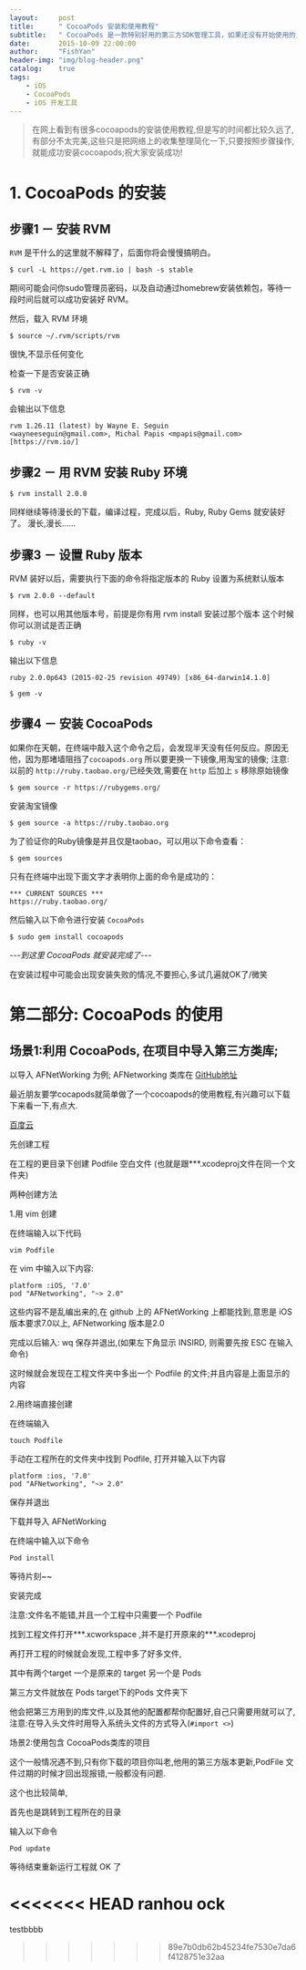 ```yaml
---
layout:     post
title:      " CocoaPods 安装和使用教程"
subtitle:   " CocoaPods 是一款特别好用的第三方SDK管理工具，如果还没有开始使用的童鞋，一定要赶紧用起来了。"
date:       2015-10-09 22:00:00
author:     "FishYan"
header-img: "img/blog-header.png" 
catalog:    true
tags:
    - iOS
    - CocoaPods
    - iOS 开发工具
---
```


> 在网上看到有很多cocoapods的安装使用教程,但是写的时间都比较久远了,有部分不太完美,这些只是把网络上的收集整理简化一下,只要按照步骤操作,就能成功安装cocoapods;祝大家安装成功!

# 1. CocoaPods 的安装

## 步骤1 － 安装 RVM
```RVM``` 是干什么的这里就不解释了，后面你将会慢慢搞明白。

```
$ curl -L https://get.rvm.io | bash -s stable
```

期间可能会问你sudo管理员密码，以及自动通过homebrew安装依赖包，等待一段时间后就可以成功安装好 RVM。

然后，载入 RVM 环境
```
$ source ~/.rvm/scripts/rvm
```
很快,不显示任何变化

检查一下是否安装正确
```
$ rvm -v
```
会输出以下信息
```
rvm 1.26.11 (latest) by Wayne E. Seguin 
<wayneeseguin@gmail.com>, Michal Papis <mpapis@gmail.com> [https://rvm.io/]
```

## 步骤2 － 用 RVM 安装 Ruby 环境

```
$ rvm install 2.0.0
```
同样继续等待漫长的下载，编译过程，完成以后，Ruby, Ruby Gems 就安装好了。
漫长,漫长……

## 步骤3 － 设置 Ruby 版本

RVM 装好以后，需要执行下面的命令将指定版本的 Ruby 设置为系统默认版本
```
$ rvm 2.0.0 --default
```
同样，也可以用其他版本号，前提是你有用 rvm install 安装过那个版本
这个时候你可以测试是否正确
```
$ ruby -v
```
输出以下信息
```
ruby 2.0.0p643 (2015-02-25 revision 49749) [x86_64-darwin14.1.0]
```
```
$ gem -v
```

## 步骤4 － 安装 CocoaPods

如果你在天朝，在终端中敲入这个命令之后，会发现半天没有任何反应。原因无他，因为那堵墙阻挡了```cocoapods.org```
所以要更换一下镜像,用淘宝的镜像;
注意:以前的 ```http://ruby.taobao.org/```已经失效,需要在 ```http``` 后加上 ```s```
移除原始镜像
```
$ gem source -r https://rubygems.org/
```
安装淘宝镜像
```
$ gem source -a https://ruby.taobao.org
```
为了验证你的Ruby镜像是并且仅是taobao，可以用以下命令查看：
```
$ gem sources 
```
只有在终端中出现下面文字才表明你上面的命令是成功的：
```
*** CURRENT SOURCES ***
https://ruby.taobao.org/
```
然后输入以下命令进行安装 ```CocoaPods```
```
$ sudo gem install cocoapods
```
*-*-*-*到这里 CocoaPods 就安装完成了*-*-*-*

在安装过程中可能会出现安装失败的情况,不要担心,多试几遍就OK了/微笑


# 第二部分: CocoaPods 的使用

## 场景1:利用 CocoaPods, 在项目中导入第三方类库;

以导入 AFNetWorking 为例;
AFNetworking 类库在 [GitHub地址](https://github.com/AFNetworking/AFNetworking)



最近朋友要学cocapods就简单做了一个cocoapods的使用教程,有兴趣可以下载下来看一下,有点大.

[百度云](http://pan.baidu.com/s/1pJw4rSv)

先创建工程

在工程的更目录下创建 Podfile 空白文件 (也就是跟***.xcodeproj文件在同一个文件夹)


两种创建方法

1.用 vim 创建

在终端输入以下代码
```
vim Podfile
```
在 vim 中输入以下内容:
```
platform :iOS, '7.0'
pod "AFNetworking", "~> 2.0"
```
这些内容不是乱编出来的,在 github 上的 AFNetWorking 上都能找到,意思是 iOS 版本要求7.0以上, AFNetworking 版本是2.0

完成以后输入: wq 保存并退出,(如果左下角显示 INSIRD, 则需要先按 ESC 在输入命令)

这时候就会发现在工程文件夹中多出一个 Podfile 的文件;并且内容是上面显示的内容

2.用终端直接创建

在终端输入
```
touch Podfile
```
手动在工程所在的文件夹中找到 Podfile, 打开并输入以下内容
```
platform :ios, '7.0'
pod "AFNetworking", "~> 2.0"
```
保存并退出

下载并导入 AFNetWorking

在终端中输入以下命令
```
Pod install  
```
等待片刻~~

安装完成

注意:文件名不能错,并且一个工程中只需要一个 Podfile

找到工程文件打开***.xcworkspace ,并不是打开原来的***.xcodeproj

再打开工程的时候就会发现,工程中多了好多文件,

其中有两个target 一个是原来的 target 另一个是 Pods

第三方文件就放在 Pods target下的Pods 文件夹下

他会把第三方用到的库文件,以及其他的配置都帮你配置好,自己只需要用就可以了,
注意:在导入头文件时用导入系统头文件的方式导入(```#import <>```)


场景2:使用包含 CocoaPods类库的项目

这个一般情况遇不到,只有你下载的项目你叫老,他用的第三方版本更新,PodFile 文件过期的时候才回出现报错,一般都没有问题.

这个也比较简单,

首先也是跳转到工程所在的目录

输入以下命令
```
Pod update
```
等待结束重新运行工程就 OK 了

<<<<<<< HEAD
ranhou ock
=======
testbbbb
>>>>>>> 89e7b0db62b45234fe7530e7da6f4128751e32aa
